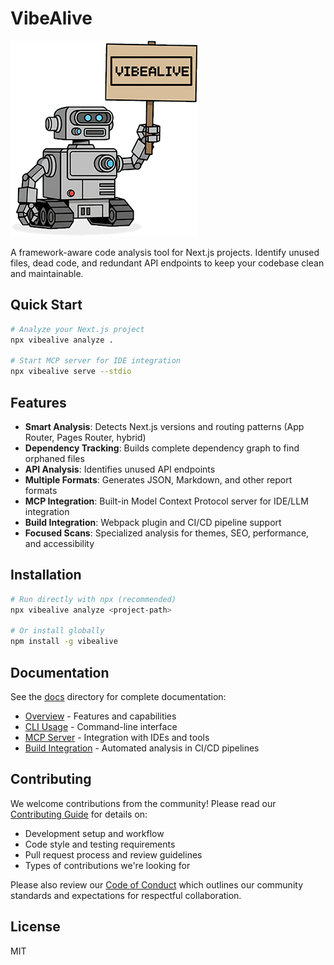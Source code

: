 # VibeAlive

![johnny vibealive](johnny-vibealive-sm.png)

A framework-aware code analysis tool for Next.js projects. Identify unused files, dead code, and redundant API endpoints to keep your codebase clean and maintainable.

## Quick Start

```bash
# Analyze your Next.js project
npx vibealive analyze .

# Start MCP server for IDE integration
npx vibealive serve --stdio
```

## Features

- **Smart Analysis**: Detects Next.js versions and routing patterns (App Router, Pages Router, hybrid)
- **Dependency Tracking**: Builds complete dependency graph to find orphaned files
- **API Analysis**: Identifies unused API endpoints
- **Multiple Formats**: Generates JSON, Markdown, and other report formats
- **MCP Integration**: Built-in Model Context Protocol server for IDE/LLM integration
- **Build Integration**: Webpack plugin and CI/CD pipeline support
- **Focused Scans**: Specialized analysis for themes, SEO, performance, and accessibility

## Installation

```bash
# Run directly with npx (recommended)
npx vibealive analyze <project-path>

# Or install globally
npm install -g vibealive
```

## Documentation

See the [docs](./docs/) directory for complete documentation:

- [Overview](./docs/overview.md) - Features and capabilities
- [CLI Usage](./docs/cli.md) - Command-line interface
- [MCP Server](./docs/mcp.md) - Integration with IDEs and tools
- [Build Integration](./docs/build-integration.md) - Automated analysis in CI/CD pipelines

## Contributing

We welcome contributions from the community! Please read our [Contributing Guide](./CONTRIBUTING.md) for details on:

- Development setup and workflow
- Code style and testing requirements
- Pull request process and review guidelines
- Types of contributions we're looking for

Please also review our [Code of Conduct](./CODE_OF_CONDUCT.md) which outlines our community standards and expectations for respectful collaboration.

## License

MIT
